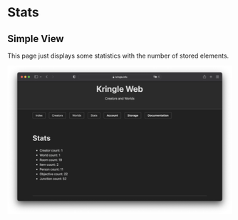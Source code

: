 # Stats

## Simple View

This page just displays some statistics with the number of stored elements.  

![Simple View](./img/stats_all.png)
